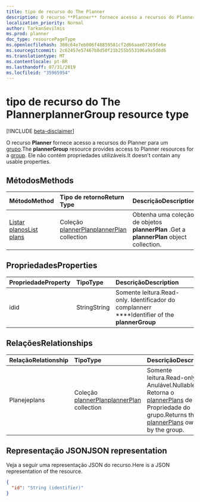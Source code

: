 ```yaml
---
title: tipo de recurso do The Planner
description: O recurso **Planner** fornece acesso a recursos do Planner para um grupo. Ele não contém propriedades utilizáveis.
localization_priority: Normal
author: TarkanSevilmis
ms.prod: planner
doc_type: resourcePageType
ms.openlocfilehash: 308c64e7eb086f48859581cf2d66aae07269fe6e
ms.sourcegitcommit: 2c62457e57467b8d50f21b255b553106a9a5d8d6
ms.translationtype: MT
ms.contentlocale: pt-BR
ms.lasthandoff: 07/31/2019
ms.locfileid: "35965954"
---
```

# <a name="plannergroup-resource-type"></a><span data-ttu-id="00f7b-104">tipo de recurso do The Planner</span><span class="sxs-lookup"><span data-stu-id="00f7b-104">plannerGroup resource type</span></span>

[!INCLUDE [beta-disclaimer](../../includes/beta-disclaimer.md)]

<span data-ttu-id="00f7b-105">O recurso **Planner** fornece acesso a recursos do Planner para um [grupo](group.md).</span><span class="sxs-lookup"><span data-stu-id="00f7b-105">The **plannerGroup** resource provides access to Planner resources for a [group](group.md).</span></span> <span data-ttu-id="00f7b-106">Ele não contém propriedades utilizáveis.</span><span class="sxs-lookup"><span data-stu-id="00f7b-106">It doesn't contain any usable properties.</span></span>

## <a name="methods"></a><span data-ttu-id="00f7b-107">Métodos</span><span class="sxs-lookup"><span data-stu-id="00f7b-107">Methods</span></span>

| <span data-ttu-id="00f7b-108">Método</span><span class="sxs-lookup"><span data-stu-id="00f7b-108">Method</span></span>           | <span data-ttu-id="00f7b-109">Tipo de retorno</span><span class="sxs-lookup"><span data-stu-id="00f7b-109">Return Type</span></span>    |<span data-ttu-id="00f7b-110">Descrição</span><span class="sxs-lookup"><span data-stu-id="00f7b-110">Description</span></span>|
|:---------------|:--------|:----------|
|[<span data-ttu-id="00f7b-111">Listar planos</span><span class="sxs-lookup"><span data-stu-id="00f7b-111">List plans</span></span>](../api/plannergroup-list-plans.md) |<span data-ttu-id="00f7b-112">Coleção [plannerPlan](plannerplan.md)</span><span class="sxs-lookup"><span data-stu-id="00f7b-112">[plannerPlan](plannerplan.md) collection</span></span>| <span data-ttu-id="00f7b-113">Obtenha uma coleção de objetos **plannerPlan** .</span><span class="sxs-lookup"><span data-stu-id="00f7b-113">Get a **plannerPlan** object collection.</span></span>|

## <a name="properties"></a><span data-ttu-id="00f7b-114">Propriedades</span><span class="sxs-lookup"><span data-stu-id="00f7b-114">Properties</span></span>
| <span data-ttu-id="00f7b-115">Propriedade</span><span class="sxs-lookup"><span data-stu-id="00f7b-115">Property</span></span>     | <span data-ttu-id="00f7b-116">Tipo</span><span class="sxs-lookup"><span data-stu-id="00f7b-116">Type</span></span>   |<span data-ttu-id="00f7b-117">Descrição</span><span class="sxs-lookup"><span data-stu-id="00f7b-117">Description</span></span>|
|:---------------|:--------|:----------|
|<span data-ttu-id="00f7b-118">id</span><span class="sxs-lookup"><span data-stu-id="00f7b-118">id</span></span>|<span data-ttu-id="00f7b-119">String</span><span class="sxs-lookup"><span data-stu-id="00f7b-119">String</span></span>| <span data-ttu-id="00f7b-120">Somente leitura.</span><span class="sxs-lookup"><span data-stu-id="00f7b-120">Read-only.</span></span> <span data-ttu-id="00f7b-121">Identificador do complannerr \*\*\*\*</span><span class="sxs-lookup"><span data-stu-id="00f7b-121">Identifier of the **plannerGroup**</span></span>|

## <a name="relationships"></a><span data-ttu-id="00f7b-122">Relações</span><span class="sxs-lookup"><span data-stu-id="00f7b-122">Relationships</span></span>
| <span data-ttu-id="00f7b-123">Relação</span><span class="sxs-lookup"><span data-stu-id="00f7b-123">Relationship</span></span> | <span data-ttu-id="00f7b-124">Tipo</span><span class="sxs-lookup"><span data-stu-id="00f7b-124">Type</span></span>   |<span data-ttu-id="00f7b-125">Descrição</span><span class="sxs-lookup"><span data-stu-id="00f7b-125">Description</span></span>|
|:---------------|:--------|:----------|
|<span data-ttu-id="00f7b-126">Planeje</span><span class="sxs-lookup"><span data-stu-id="00f7b-126">plans</span></span>|<span data-ttu-id="00f7b-127">Coleção [plannerPlan](plannerplan.md)</span><span class="sxs-lookup"><span data-stu-id="00f7b-127">[plannerPlan](plannerplan.md) collection</span></span>| <span data-ttu-id="00f7b-128">Somente leitura.</span><span class="sxs-lookup"><span data-stu-id="00f7b-128">Read-only.</span></span> <span data-ttu-id="00f7b-129">Anulável.</span><span class="sxs-lookup"><span data-stu-id="00f7b-129">Nullable.</span></span> <span data-ttu-id="00f7b-130">Retorna o [plannerPlans](plannerplan.md) de Propriedade do grupo.</span><span class="sxs-lookup"><span data-stu-id="00f7b-130">Returns the [plannerPlans](plannerplan.md) owned by the group.</span></span>|

## <a name="json-representation"></a><span data-ttu-id="00f7b-131">Representação JSON</span><span class="sxs-lookup"><span data-stu-id="00f7b-131">JSON representation</span></span>
<span data-ttu-id="00f7b-132">Veja a seguir uma representação JSON do recurso.</span><span class="sxs-lookup"><span data-stu-id="00f7b-132">Here is a JSON representation of the resource.</span></span>

<!-- {
  "blockType": "resource",
  "optionalProperties": [

  ],
  "keyProperty": "id",
  "baseType":"microsoft.graph.entity",  
  "@odata.type": "microsoft.graph.plannerGroup"
}-->

```json
{
  "id": "String (identifier)"
}

```

<!-- uuid: 8fcb5dbc-d5aa-4681-8e31-b001d5168d79
2015-10-25 14:57:30 UTC -->
<!--
{
  "type": "#page.annotation",
  "description": "plannerGroup resource",
  "keywords": "",
  "section": "documentation",
  "tocPath": "",
  "suppressions": []
}
-->
